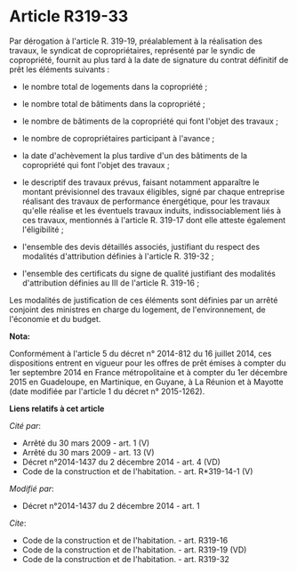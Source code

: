 # Article R319-33

Par dérogation à l'article R. 319-19, préalablement à la réalisation des travaux, le syndicat de copropriétaires, représenté
par le syndic de copropriété, fournit au plus tard à la date de signature du contrat définitif de prêt les éléments
suivants :

- le nombre total de logements dans la copropriété ;

- le nombre total de bâtiments dans la copropriété ;

- le nombre de bâtiments de la copropriété qui font l'objet des travaux ;

- le nombre de copropriétaires participant à l'avance ;

- la date d'achèvement la plus tardive d'un des bâtiments de la copropriété qui font l'objet des travaux ;

- le descriptif des travaux prévus, faisant notamment apparaître le montant prévisionnel des travaux éligibles, signé par
chaque entreprise réalisant des travaux de performance énergétique, pour les travaux qu'elle réalise et les éventuels travaux
induits, indissociablement liés à ces travaux, mentionnés à l'article R. 319-17 dont elle atteste également l'éligibilité ;

- l'ensemble des devis détaillés associés, justifiant du respect des modalités d'attribution définies à l'article R. 319-32 ;

- l'ensemble des certificats du signe de qualité justifiant des modalités d'attribution définies au III de l'article R.
319-16 ; 

Les modalités de justification de ces éléments sont définies par un arrêté conjoint des ministres en charge du logement, de
l'environnement, de l'économie et du budget.

**Nota:**

Conformément à l'article 5 du décret n° 2014-812 du 16 juillet 2014, ces dispositions entrent en vigueur pour les offres de
prêt émises à compter du 1er septembre 2014 en France métropolitaine et à compter du 1er décembre 2015 en Guadeloupe, en
Martinique, en Guyane, à La Réunion et à Mayotte (date modifiée par l'article 1 du décret n° 2015-1262).

**Liens relatifs à cet article**

_Cité par_:

  - Arrêté du 30 mars 2009 - art. 1 (V)
  - Arrêté du 30 mars 2009 - art. 13 (V)
  - Décret n°2014-1437 du 2 décembre 2014 - art. 4 (VD)
  - Code de la construction et de l'habitation. - art. R*319-14-1 (V)

_Modifié par_:

  - Décret n°2014-1437 du 2 décembre 2014 - art. 1

_Cite_:

  - Code de la construction et de l'habitation. - art. R319-16
  - Code de la construction et de l'habitation. - art. R319-19 (VD)
  - Code de la construction et de l'habitation. - art. R319-32
